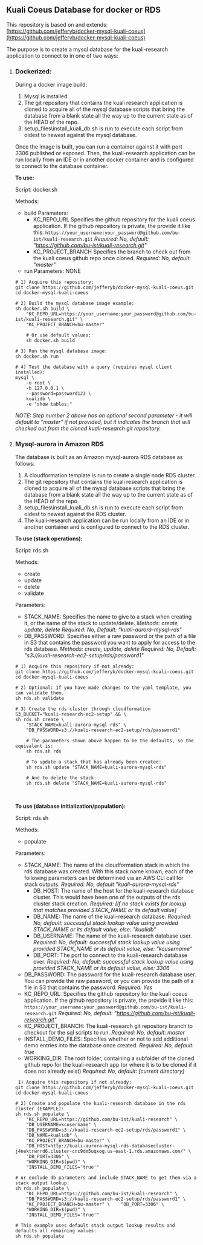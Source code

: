 ## Kuali Coeus Database for docker or RDS

This repository is based on and extends: [https://github.com/jefferyb/docker-mysql-kuali-coeus](https://github.com/jefferyb/docker-mysql-kuali-coeus)

The purpose is to create a mysql database for the kuali-research application to connect to in one of two ways:

1. ### **Dockerized:**

   During a docker image build:

   1. Mysql is installed.
   2. The git repository that contains the kuali research application is cloned to acquire all of the mysql database scripts that bring the database from a blank state all the way up to the current state as of the HEAD of the repo.
   3. setup_files\install_kuali_db.sh is run to execute each script from oldest to newest against the mysql database.

   Once the image is built, you can run a container against it with port 3306 published or exposed.
   Then, the kuali-research application can be run locally from an IDE or in another docker container and is configured to connect to the  database container.
       

   **To use:**

   Script: docker.sh

   Methods: 

   - build
     Parameters:
     - KC_REPO_URL
       Specifies the github repository for the kuali coeus application. If the github repository is private, the provide it like this:
       `https://your_username:your_password@github.com/bu-ist/kuali-research.git`
       *Required: No, default: "https://github.com/bu-ist/kuali-research.git"*
     - KC_PROJECT_BRANCH
       Specifies the branch to check out from the kuali coeus github repo once cloned.
       *Required: No, default: "master"*
   - run
     Parameters: NONE

   ```
   # 1) Acquire this repository:
   git clone https://github.com/jefferyb/docker-mysql-kuali-coeus.git
   cd docker-mysql-kuali-coeus
   
   # 2) Build the mysql database image example:
   sh docker.sh build \
       "KC_REPO_URL=https://your_username:your_password@github.com/bu-ist/kuali-research.git" \
       "KC_PROJECT_BRANCH=bu-master"
       
       # Or use default values:
       sh docker.sh build
   
   # 3) Run the mysql database image:
   sh docker.sh run
   
   # 4) Test the database with a query (requires mysql client installed):
   mysql \
       -u root \
       -h 127.0.0.1 \
       --password=password123 \
       kualidb \
       -e "show tables;"
   ```

   *NOTE: Step number 2 above  has an optional second parameter - it will default to "master" if not provided, but it indicates the branch that will checked out from the cloned kuali-research git repository.*
       

2. ### **Mysql-aurora in Amazon RDS**

   The database is built as an Amazon mysql-aurora RDS database as follows:

   1. A cloudformation template is run to create a single node RDS cluster.
   2. The git repository that contains the kuali research application is cloned to acquire all of the mysql database scripts that bring the database from a blank state all the way up to the current state as of the HEAD of the repo. 
   3. setup_files\install_kuali_db.sh is run to execute each script from oldest to newest against the RDS cluster.
   4. The kuali-research application can be run locally from an IDE or in another container and is configured to connect to the RDS cluster.
          
   
   **To use (stack operations):**
   
   Script: rds.sh
   
   Methods: 
   
   - create
   - update
   - delete
   - validate
   
   Parameters:
   
   - STACK_NAME:
      Specifies the name to give to a stack when creating it, or the name of the stack to update/delete. *Methods: create, update, delete*
      *Required: No, Default: "kuali-aurora-mysql-rds"*
   - DB_PASSWORD:
      Specifies either a raw password or the path of a file in S3 that contains the password you want to apply for access to the rds database.
      *Methods: create, update, delete*
      *Required: No, Default: "s3://kuali-research-ec2-setup/rds/password1"*
   
   ```
   # 1) Acquire this repository if not already:
   git clone https://github.com/jefferyb/docker-mysql-kuali-coeus.git
   cd docker-mysql-kuali-coeus
       
   # 2) Optional: If you have made changes to the yaml template, you can validate them.
   sh rds.sh validate
      
   # 3) Create the rds cluster through cloudformation 
   S3_BUCKET="kuali-research-ec2-setup" && \
   sh rds.sh create \
       "STACK_NAME=kuali-aurora-mysql-rds" \
       "DB_PASSWORD=s3://kuali-research-ec2-setup/rds/password1"
   
       # The parameters shown above happen to be the defaults, so the equivalent is:
       sh rds.sh rds
   
       # To update a stack that has already been created:
       sh rds.sh update "STACK_NAME=kuali-aurora-mysql-rds"
   
       # And to delete the stack:
       sh rds.sh delete "STACK_NAME=kuali-aurora-mysql-rds"
   ```
   
   ​    
   
   **To use (database initialization/population):**
   
   Script: rds.sh
   
   Methods: 
   
   - populate
   
   Parameters:
   
   - STACK_NAME:
     The name of the cloudformation stack in which the rds database was created.
     With this stack name known, each of the following parameters can be determined via an AWS CLI call for stack outputs. 
     *Required: No, default "kuali-aurora-mysql-rds"*
     - DB_HOST:
       The name of the host for the kuali-research database cluster. This would have been one of the outputs of the rds cluster stack creation.
       *Required: [If no stack exists for lookup that matches provided STACK_NAME or its default value]*
     - DB_NAME:
       The name of the kuali-research database.
       *Required: No, default: successful stack lookup value using provided STACK_NAME or its default value, else: "kualidb"*
     - DB_USERNAME:
       The name of the kuali-research database user.
       *Required: No, default: successful stack lookup value using provided STACK_NAME or its default value, else: "kcusername"*
     - DB_PORT:
       The port to connect to the kuali-research database over.
       *Required: No, default: successful stack lookup value using provided STACK_NAME or its default value, else: 3306*
   - DB_PASSWORD:
     The password for the kuali-research database user. You can provide the raw password, or you can provide the path of a file in S3 that contains the password.
     *Required: Yes*
   - KC_REPO_URL:
     Specifies the github repository for the kuali coeus application. If the github repository is private, the provide it like this:
     `https://your_username:your_password@github.com/bu-ist/kuali-research.git`
     *Required: No, default: "https://github.com/bu-ist/kuali-research.git"*
   - KC_PROJECT_BRANCH:
     The kuali-research git repository branch to checkout for the sql scripts to run.
     *Required: No, default: master*
   - INSTALL_DEMO_FILES:
     Specifies whether or not to add additional demo entries into the database once created.
     *Required: No, default: true*
   - WORKING_DIR:
     The root folder, containing a subfolder of the cloned github repo for the kuali-research app (or where it is to be cloned if it does not already exist)
     *Required: No, default: [current directory]*
   
   ```
    1) Acquire this repository if not already:
   git clone https://github.com/jefferyb/docker-mysql-kuali-coeus.git
   cd docker-mysql-kuali-coeus
   
   # 2) Create and populate the kuali-research database in the rds cluster (EXAMPLE):
   sh rds.sh populate \
       "KC_REPO_URL=https://github.com/bu-ist/kuali-research" \
       "DB_USERNAME=kcusername" \
       "DB_PASSWORD=s3://kuali-research-ec2-setup/rds/password1" \
       "DB_NAME=kualidb" \
       "KC_PROJECT_BRANCH=bu-master" \
       "DB_HOST=http://kuali-aurora-mysql-rds-databasecluster-j4nektrwrrd6.cluster-cnc9dm5uqxog.us-east-1.rds.amazonaws.com/" \
       "DB_PORT=3306" \
       "WORKING_DIR=$(pwd)" \
       "INSTALL_DEMO_FILES='true'"
   
   # or exclude db parameters and include STACK_NAME to get them via a stack output lookup:
   sh rds.sh populate \
       "KC_REPO_URL=https://github.com/bu-ist/kuali-research" \
       "DB_PASSWORD=s3://kuali-research-ec2-setup/rds/password1" \
       "KC_PROJECT_BRANCH=bu-master" \    "DB_PORT=3306" \
       "WORKING_DIR=$(pwd)" \
       "INSTALL_DEMO_FILES='true'"
   
   # This example uses default stack output lookup results and defaults all remaining values:
   sh rds.sh populate
   ```
   
   

   

